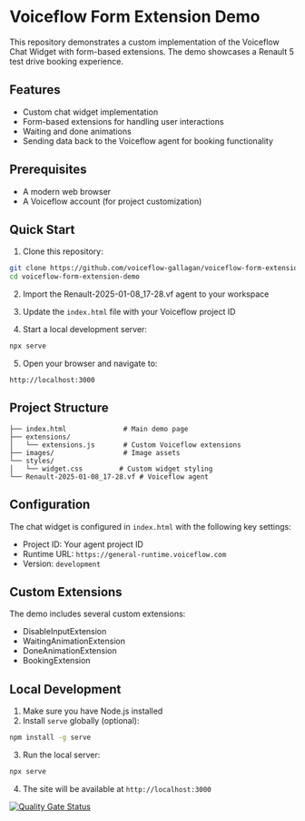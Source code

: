 # Voiceflow Form Extension Demo

This repository demonstrates a custom implementation of the Voiceflow Chat Widget with form-based extensions.
The demo showcases a Renault 5 test drive booking experience.

## Features

- Custom chat widget implementation
- Form-based extensions for handling user interactions
- Waiting and done animations
- Sending data back to the Voiceflow agent for booking functionality

## Prerequisites

- A modern web browser
- A Voiceflow account (for project customization)

## Quick Start

1. Clone this repository:
```bash
git clone https://github.com/voiceflow-gallagan/voiceflow-form-extension-demo.git
cd voiceflow-form-extension-demo
```

2. Import the Renault-2025-01-08_17-28.vf agent to your workspace

3. Update the `index.html` file with your Voiceflow project ID

4. Start a local development server:
```bash
npx serve
```

5. Open your browser and navigate to:
```
http://localhost:3000
```

## Project Structure

```
├── index.html              # Main demo page
├── extensions/
│   └── extensions.js       # Custom Voiceflow extensions
├── images/                 # Image assets
└── styles/
│   └── widget.css         # Custom widget styling
└── Renault-2025-01-08_17-28.vf # Voiceflow agent
```

## Configuration

The chat widget is configured in `index.html` with the following key settings:

- Project ID: Your agent project ID
- Runtime URL: `https://general-runtime.voiceflow.com`
- Version: `development`

## Custom Extensions

The demo includes several custom extensions:
- DisableInputExtension
- WaitingAnimationExtension
- DoneAnimationExtension
- BookingExtension

## Local Development

1. Make sure you have Node.js installed
2. Install `serve` globally (optional):
```bash
npm install -g serve
```

3. Run the local server:
```bash
npx serve
```

4. The site will be available at `http://localhost:3000`


[![Quality Gate Status](https://sonarcloud.io/api/project_badges/measure?project=voiceflow-community_voiceflow-form-extension-demo&metric=alert_status)](https://sonarcloud.io/summary/new_code?id=voiceflow-community_voiceflow-form-extension-demo)
